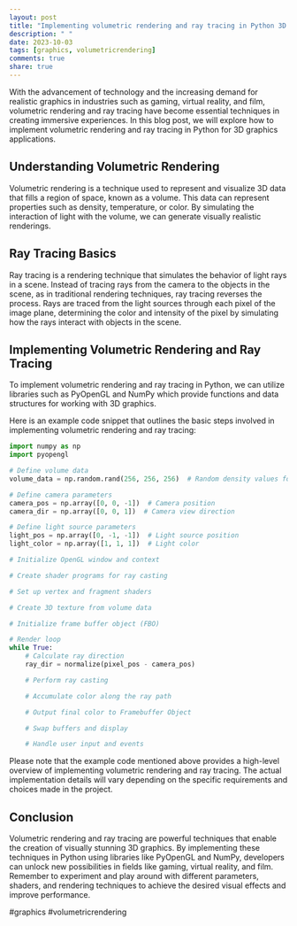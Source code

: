```yaml
---
layout: post
title: "Implementing volumetric rendering and ray tracing in Python 3D graphics"
description: " "
date: 2023-10-03
tags: [graphics, volumetricrendering]
comments: true
share: true
---
```


With the advancement of technology and the increasing demand for realistic graphics in industries such as gaming, virtual reality, and film, volumetric rendering and ray tracing have become essential techniques in creating immersive experiences. In this blog post, we will explore how to implement volumetric rendering and ray tracing in Python for 3D graphics applications.

## Understanding Volumetric Rendering

Volumetric rendering is a technique used to represent and visualize 3D data that fills a region of space, known as a volume. This data can represent properties such as density, temperature, or color. By simulating the interaction of light with the volume, we can generate visually realistic renderings.

## Ray Tracing Basics

Ray tracing is a rendering technique that simulates the behavior of light rays in a scene. Instead of tracing rays from the camera to the objects in the scene, as in traditional rendering techniques, ray tracing reverses the process. Rays are traced from the light sources through each pixel of the image plane, determining the color and intensity of the pixel by simulating how the rays interact with objects in the scene.

## Implementing Volumetric Rendering and Ray Tracing

To implement volumetric rendering and ray tracing in Python, we can utilize libraries such as PyOpenGL and NumPy which provide functions and data structures for working with 3D graphics.

Here is an example code snippet that outlines the basic steps involved in implementing volumetric rendering and ray tracing:

```python
import numpy as np
import pyopengl

# Define volume data
volume_data = np.random.rand(256, 256, 256)  # Random density values for a 256x256x256 volume

# Define camera parameters
camera_pos = np.array([0, 0, -1])  # Camera position
camera_dir = np.array([0, 0, 1])  # Camera view direction

# Define light source parameters
light_pos = np.array([0, -1, -1])  # Light source position
light_color = np.array([1, 1, 1])  # Light color

# Initialize OpenGL window and context

# Create shader programs for ray casting

# Set up vertex and fragment shaders

# Create 3D texture from volume data

# Initialize frame buffer object (FBO)

# Render loop
while True:
    # Calculate ray direction
    ray_dir = normalize(pixel_pos - camera_pos)

    # Perform ray casting

    # Accumulate color along the ray path

    # Output final color to Framebuffer Object

    # Swap buffers and display

    # Handle user input and events

```

Please note that the example code mentioned above provides a high-level overview of implementing volumetric rendering and ray tracing. The actual implementation details will vary depending on the specific requirements and choices made in the project.

## Conclusion

Volumetric rendering and ray tracing are powerful techniques that enable the creation of visually stunning 3D graphics. By implementing these techniques in Python using libraries like PyOpenGL and NumPy, developers can unlock new possibilities in fields like gaming, virtual reality, and film. Remember to experiment and play around with different parameters, shaders, and rendering techniques to achieve the desired visual effects and improve performance.

#graphics #volumetricrendering